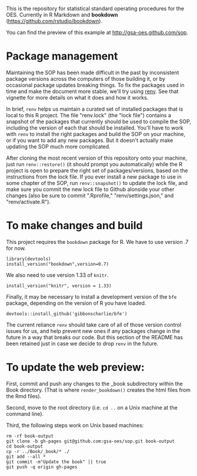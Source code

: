 This is the repository for statistical standard operating procedures for the
OES. Currently in R Markdown and **bookdown** (https://github.com/rstudio/bookdown).

You can find the preview of this example at <http://gsa-oes.github.com/sop>.

# Package management

Maintaining the SOP has been made difficult in the past by inconsistent package versions across the computers of those building it, or by occasional package updates breaking things. To fix the packages used in time and make the document more stable, we'll try using [renv](https://rstudio.github.io/renv/articles/renv.html). See that vignette for more details on what it does and how it works.

In brief, `renv` helps us maintain a curated set of installed packages that is local to this R project. The file "renv.lock" (the "lock file") contains a snapshot of the packages that currently should be used to compile the SOP, including the version of each that should be installed. You'll have to work with `renv` to install the right packages and build the SOP on your machine, or if you want to add any new packages. But it doesn't actually make updating the SOP much more complicated.

After cloning the most recent version of this repository onto your machine, just run `renv::restore()` (it should prompt you automatically) while the R project is open to prepare the right set of packages/versions, based on the instructions from the lock file. If you ever install a new package to use in some chapter of the SOP, run `renv::snapshot()` to update the lock file, and make sure you commit the new lock file to Github alonside your other changes (also be sure to commit ".Rprofile," "renv/settings.json," and "renv/activate.R").

# To make changes and build

This project requires the `bookdown` package for R. We have to use version .7 for now.

```
library(devtools)
install_version("bookdown",version=0.7)
```

We also need to use version 1.33 of `knitr`.

```
install_version("knitr", version = 1.33)
```

Finally, it may be necessary to install a development version of the `bfe` package, depending on the version of R you have loaded.

```
devtools::install_github('gibbonscharlie/bfe')
```

The current reliance `renv` should take care of all of those version control issues for us, and help prevent new ones if any packages change in the future in a way that breaks our code. But this section of the README has been retained just in case we decide to drop `renv` in the future.

# To update the web preview:

First, commit and push any changes to the _book subdirectory within the Book
directory. (That is where `render_bookdown()` creates the html files from the
Rmd files).

Second, move to the root directory (i.e. `cd ..` on a Unix machine at the
command line).

Third, the following steps work on Unix based machines:

```
rm -rf book-output
git clone -b gh-pages git@github.com:gsa-oes/sop.git book-output
cd book-output
cp -r ../Book/_book/* ./
git add --all *
git commit -m"Update the book" || true
git push -q origin gh-pages

```
